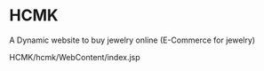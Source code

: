 # HCMK
A Dynamic website to buy jewelry online (E-Commerce for jewelry) 
<web-app>  
  
  <welcome-file-list>  
   <welcome-file>HCMK/hcmk/WebContent/index.jsp</welcome-file>   
  </welcome-file-list>  
</web-app>

